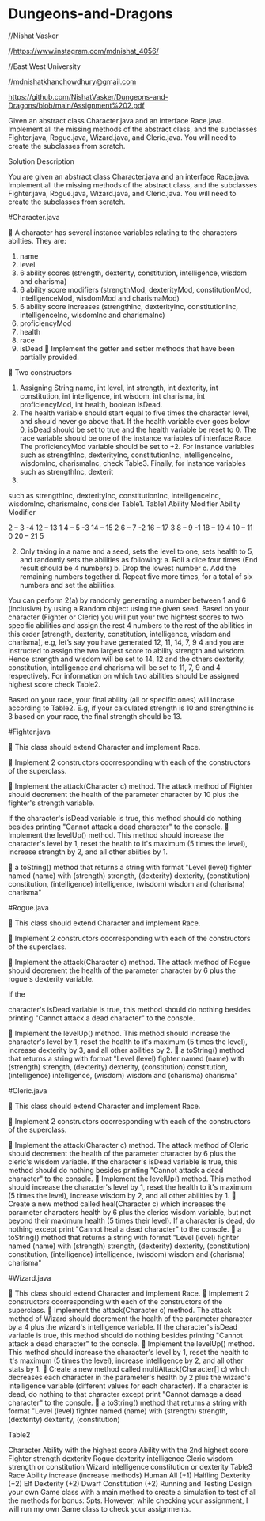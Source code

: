 # Dungeons-and-Dragons

//Nishat Vasker

//https://www.instagram.com/mdnishat_4056/

//East West University 

//mdnishatkhanchowdhury@gmail.com 

https://github.com/NishatVasker/Dungeons-and-Dragons/blob/main/Assignment%202.pdf


Given an abstract class Character.java and an interface Race.java. Implement all the missing methods of the abstract class, and the subclasses Fighter.java, Rogue.java,
Wizard.java, and Cleric.java. You will need to create the subclasses from scratch.

<head>Solution Description</head>

You are given an abstract class Character.java and an interface Race.java. Implement all the missing methods of the abstract class, and the subclasses Fighter.java, Rogue.java, Wizard.java, and Cleric.java. You will need to create the subclasses from scratch.

#Character.java


 A character has several instance variables relating to the characters abilties. They are:

1. name
3. level
5. 6 ability scores (strength, dexterity, constitution, intelligence, wisdom and charisma)
6. 6 ability score modifiers (strengthMod, dexterityMod, constitutionMod, intelligenceMod, wisdomMod and charismaMod)
7. 6 ability score increases (strengthInc, dexterityInc, constitutionInc, intelligenceInc, wisdomInc and charismaInc)
8. proficiencyMod
9. health
10. race
11. isDead
 Implement the getter and setter methods that have been partially provided.

 Two constructors

1. Assigning String name, int level, int strength, int dexterity, int constitution, int intelligence, int wisdom, int charisma, int proficiencyMod, int health, boolean isDead.
2.  The health variable should start equal to five times the character level, and should never go above that. If the health variable ever goes below 0, isDead should be set to true and the health variable be reset to 0. The race variable should be one of the instance variables of interface Race. The proficiencyMod variable should be set to +2. For instance variables such as strengthInc, dexterityInc, constitutionInc, intelligenceInc, wisdomInc, charismaInc, check Table3. Finally, for instance variables such as strengthInc, dexterit
3.  
such as strengthInc, dexterityInc, constitutionInc, intelligenceInc, wisdomInc, charismaInc, consider Table1.
Table1
Ability
Modifier
Ability
Modifier

2 – 3
-4
12 – 13
1
4 – 5
-3
14 – 15
2
6 – 7
-2
16 – 17
3
8 – 9
-1
18 – 19
4
10 – 11
0
20 – 21
5

2. Only taking in a name and a seed, sets the level to one, sets health to 5, and randomly sets the abilities as following:
a. Roll a dice four times (End result should be 4 numbers)
b. Drop the lowest number
c. Add the remaining numbers together
d. Repeat five more times, for a total of six numbers and set the abilities.


You can perform 2(a) by randomly generating a number between 1 and 6 (inclusive) by using a Random object using the given seed. Based on your character (Fighter or Cleric) you will put your two hightest scores to two specific abilities and assign the rest 4 numbers to the rest of the abilities in this order [strength, dexterity, constitution, intelligence, wisdom and charisma], e.g, let’s say you have generated 12, 11, 14, 7, 9 4 and you are instructed to assign the two largest score to ability strength and wisdom. Hence strength and wisdom will be set to 14, 12 and the others dexterity, constitution, intelligence and charisma will be set to 11, 7, 9 and 4 respectively. For information on which two abilities should be assigned highest score check Table2.


Based on your race, your final ability (all or specific ones) will incrase according to Table2. E.g, if your calculated strength is 10 and strengthInc is 3 based on your race, the final strength should be 13.


#Fighter.java


 This class should extend Character and implement Race.

 Implement 2 constructors coorresponding with each of the constructors of the superclass.

 Implement the attack(Character c) method. The attack method of Fighter should decrement the health of the parameter character by 10 plus the fighter's strength variable. 

If the character's isDead variable is true, this method should do nothing besides printing "Cannot attack a dead character" to the console.
 Implement the levelUp() method. This method should increase the character's level by 1, reset the health to it's maximum (5 times the level), increase strength by 2, and all other abiities by 1.

 a toString() method that returns a string with format "Level (level) fighter named (name) with (strength) strength, (dexterity) dexterity, (constitution) constitution, (intelligence) intelligence, (wisdom) wisdom and (charisma) charisma"


#Rogue.java


 This class should extend Character and implement Race.

 Implement 2 constructors coorresponding with each of the constructors of the superclass.

 Implement the attack(Character c) method. The attack method of Rogue should decrement the health of the parameter character by 6 plus the rogue's dexterity variable. 

If the

character's isDead variable is true, this method should do nothing besides printing "Cannot attack a dead character" to the console.

 Implement the levelUp() method. This method should increase the character's level by 1, reset the health to it's maximum (5 times the level), increase dexterity by 3, and all other abilities by 2.
 a toString() method that returns a string with format "Level (level) fighter named (name) with (strength) strength, (dexterity) dexterity, (constitution) constitution, (intelligence) intelligence, (wisdom) wisdom and (charisma) charisma"




#Cleric.java

 This class should extend Character and implement Race.

 Implement 2 constructors coorresponding with each of the constructors of the superclass.

 Implement the attack(Character c) method. The attack method of Cleric should decrement the health of the parameter character by 6 plus the cleric's wisdom variable. If the character's isDead variable is true, this method should do nothing besides printing "Cannot attack a dead character" to the console.
 Implement the levelUp() method. This method should increase the character's level by 1, reset the health to it's maximum (5 times the level), increase wisdom by 2, and all other abilities by 1.
 Create a new method called heal(Character c) which increases the parameter characters health by 6 plus the clerics wisdom variable, but not beyond their maximum health (5 times their level). If a character is dead, do nothing except print "Cannot heal a dead character" to the console.
 a toString() method that returns a string with format "Level (level) fighter named (name) with (strength) strength, (dexterity) dexterity, (constitution) constitution, (intelligence) intelligence, (wisdom) wisdom and (charisma) charisma"




#Wizard.java



 This class should extend Character and implement Race.
 Implement 2 constructors coorresponding with each of the constructors of the superclass.
 Implement the attack(Character c) method. The attack method of Wizard should decrement the health of the parameter character by a 4 plus the wizard's intelligence variable. If the character's isDead variable is true, this method should do nothing besides printing "Cannot attack a dead character" to the console.
 Implement the levelUp() method. This method should increase the character's level by 1, reset the health to it's maximum (5 times the level), increase intelligence by 2, and all other stats by 1.
 Create a new method called multiAttack(Character[] c) which decreases each character in the parameter's health by 2 plus the wizard's intelligence variable (different values for each character). If a character is dead, do nothing to that character except print "Cannot damage a dead character" to the console.
 a toString() method that returns a string with format "Level (level) fighter named (name) with (strength) strength, (dexterity) dexterity, (constitution)


Table2


Character
Ability with the highest score
Ability with the 2nd highest score
Fighter
strength
dexterity
Rogue
dexterity
intelligence
Cleric
wisdom
strength or constitution
Wizard
intelligence
constitution or dexterity
Table3
Race
Ability increase (increase methods)
Human
All (+1)
Halfling
Dexterity (+2)
Elf
Dexterity (+2)
Dwarf
Constitution (+2)
Running and Testing
Design your own Game class with a main method to create a simulation to test of all the methods for bonus: 5pts. However, while checking your assignment, I will run my own Game class to check your assignments.
